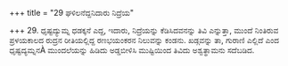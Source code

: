 +++
title = "29 ಘಳಿಲನೆದ್ದನಿದಾರು ನಿದ್ರೆಯ"

+++
29. ಧೃಷ್ಟದ್ಯುಮ್ನ ಧಡಕ್ಕನೆ ಎದ್ದ, ಇದಾರು, ನಿದ್ರೆಯನ್ನು ಕೆಡಿಸಿದವನನ್ನು ತಿವಿ ಎನ್ನುತ್ತಾ, ಮುಂದೆ ನಿಂತಿರುವ ಪ್ರಳಯಕಾಲದ ರುದ್ರನ ರೀತಿಯಲ್ಲಿದ್ದ ರಣಭಯಂಕರನ ನಿಲುವನ್ನು ಕಂಡನು. ಖಡ್ಗವನ್ನು ತಾ, ಗುರಾಣಿ ಎಲ್ಲಿದೆ ಎಂದ ಧೃಷ್ಟದ್ಯಮ್ನನÀ ಮುಂದಲೆಯನ್ನು ಹಿಡಿದು ಅಡ್ಡಬೀಳಿಸಿ ಮುಷ್ಟಿಯಿಂದ ತಿವಿದು ಅಶ್ವತ್ಥಾಮನು ಸದೆಬಡಿದ.
